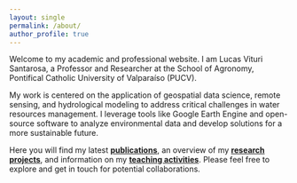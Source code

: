 ```yaml
---
layout: single
permalink: /about/
author_profile: true
---
```


Welcome to my academic and professional website. I am Lucas Vituri Santarosa, a Professor and Researcher at the School of Agronomy, Pontifical Catholic University of Valparaíso (PUCV).

My work is centered on the application of geospatial data science, remote sensing, and hydrological modeling to address critical challenges in water resources management. I leverage tools like Google Earth Engine and open-source software to analyze environmental data and develop solutions for a more sustainable future.

Here you will find my latest **[publications](/publications/)**, an overview of my **[research projects](/portfolio/)**, and information on my **[teaching activities](/teaching/)**. Please feel free to explore and get in touch for potential collaborations.

